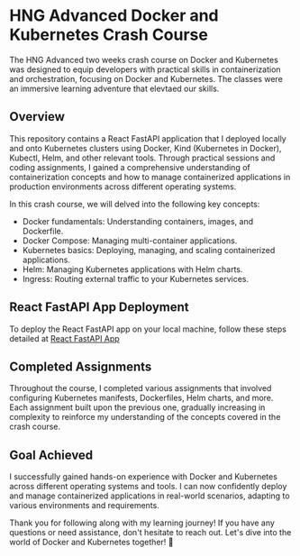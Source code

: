 # HNG Advanced Docker and Kubernetes Crash Course

The HNG Advanced two weeks crash course on Docker and Kubernetes was designed to equip developers with practical skills in containerization and orchestration, focusing on Docker and Kubernetes. The classes were an immersive learning adventure that elevtaed our skills.

## Overview

This repository contains a React FastAPI application that I deployed locally and onto Kubernetes clusters using Docker, Kind (Kubernetes in Docker), Kubectl, Helm, and other relevant tools. Through practical sessions and coding assignments, I gained a comprehensive understanding of containerization concepts and how to manage containerized applications in production environments across different operating systems.

In this crash course, we will delved into the following key concepts:

- Docker fundamentals: Understanding containers, images, and Dockerfile.
- Docker Compose: Managing multi-container applications.
- Kubernetes basics: Deploying, managing, and scaling containerized applications.
- Helm: Managing Kubernetes applications with Helm charts.
- Ingress: Routing external traffic to your Kubernetes services.


## React FastAPI App Deployment

To deploy the React FastAPI app on your local machine, follow these steps detailed at [React FastAPI App](https://github.com/Idimmusix/react-fastapi-app/tree/main)


## Completed Assignments

Throughout the course, I completed various assignments that involved configuring Kubernetes manifests, Dockerfiles, Helm charts, and more. Each assignment built upon the previous one, gradually increasing in complexity to reinforce my understanding of the concepts covered in the crash course.

## Goal Achieved

I successfully gained hands-on experience with Docker and Kubernetes across different operating systems and tools. I can now confidently deploy and manage containerized applications in real-world scenarios, adapting to various environments and requirements.



Thank you for following along with my learning journey! If you have any questions or need assistance, don't hesitate to reach out. Let's dive into the world of Docker and Kubernetes together! 🚀
